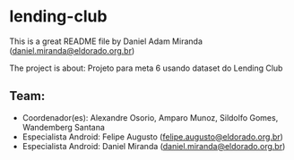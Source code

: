 # lending-club
This is a great README file by Daniel Adam Miranda
(daniel.miranda@eldorado.org.br)

The project is about:
Projeto para meta 6 usando dataset do Lending Club

## Team:

* Coordenador(es): Alexandre Osorio, Amparo Munoz, Sildolfo Gomes, Wandemberg Santana
* Especialista Android: Felipe Augusto (felipe.augusto@eldorado.org.br)
* Especialista Android: Daniel Miranda (daniel.miranda@eldorado.org.br)
